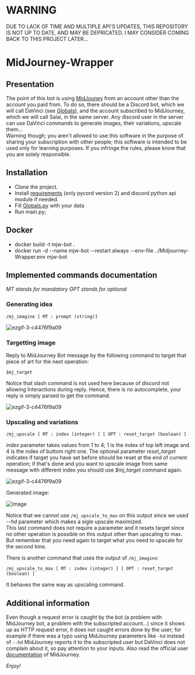 # WARNING
DUE TO LACK OF TIME AND MULTIPLE API'S UPDATES, THIS REPOSITORY IS NOT UP TO DATE, AND MAY BE DEPRICATED. I MAY CONSIDER COMING BACK TO THIS PROJECT LATER...
# MidJourney-Wrapper

## Presentation
The point of this bot is using [MidJouney](https://www.midjourney.com/home/) from an account other than the account you paid from.
To do so, there should be a Discord bot, which we will call DaVinci (see [Globals](https://github.com/Wildric-Auric/MidJourney-Wrapper/blob/main/Globals.py)), and the account subscribed to MidJourney, which we will call Salai, in the same server. Any discord user in the server can use DaVinci commands to generate images, their variations, upscale them...<br>
Warning though; you aren't allowed to use this software in the purpose of sharing your subscription with other people; this software is intended to be used only for learning purposes. If you infringe the rules, please know that you are solely responsible.

## Installation
* Clone the project.
* Install [requirements](https://github.com/Wildric-Auric/MidJourney-Wrapper/blob/main/requirements.txt) (only pycord version 2)  and discord python api module if needed. 
* Fill [Globals.py](https://github.com/Wildric-Auric/MidJourney-Wrapper/blob/main/Globals.py) with your data
* Run main.py;

## Docker
* docker build -t mjw-bot .
* docker run -d --name mjw-bot --restart always --env-file ../Midjourney-Wrapper.env mjw-bot


## Implemented commands documentation
*MT stands for mandatory*
*OPT stands for optional*
### Generating idea
```
/mj_imagine [ MT : prompt (string)]
```


![ezgif-3-c4476f9a09](https://user-images.githubusercontent.com/70033490/185647413-1177b21a-2c2f-4f02-885e-c35d82179ba3.gif)


### Targetting image
Reply to MidJourney Bot message by the following command to target that piece of art for the next operation:
```
$mj_target
```
Notice that slash command is not used here because of discord not allowing Interactions during reply. Hence, there is no autocomplete, your reply is simply parsed to get the command.<br>


![ezgif-3-c4476f9a09](https://user-images.githubusercontent.com/70033490/185650795-06de185a-56ad-4c10-ac1d-34c5ca75b642.gif)


### Upscaling and variations
```
/mj_upscale [ MT : index (integer) ] [ OPT : reset_target (boolean) ]
```
*index* parameter takes values from 1 to 4; 1 is the index of top left image and 4 is the index of buttom right one.
The optional parameter *reset_target* indicates if target you have set before should be reset at the end of current operation; if that's done and you want to upscale image from same message with different index you should use *$mj_target* command again.


![ezgif-3-c4476f9a09](https://user-images.githubusercontent.com/70033490/185656154-ce31e7ba-29c9-4399-8086-5c7a4861ec26.gif)


Generated image:

![image](https://user-images.githubusercontent.com/70033490/185656359-895dbc6a-a0aa-47ff-a524-58a00b7edaa7.png)

Notice that we cannot use ```/mj_upscale_to_max``` on this output since we used *--hd* parameter which makes a sigle upscale maximized.<br>
This last command does not require a parameter and it resets target since no other operation is possible on this output other than upscaling to max. But remember that you need again to target what you need to upscale for the second time.<br>

There is another command that uses the output of ```/mj_imagine```:
```
/mj_upscale_to_max [ MT : index (integer) ] [ OPT : reset_target (boolean) ]
```
It behaves the same way as upscaling command.

## Additional information
Even though a request error is caught by the bot (a problem with MidJourney bot, a problem with the subscripted account...) since it shows up as HTTP request error, it does not caught errors done by the user; for example if there was a typo using MidJourney parameters like ```-hd``` instead of ```--hd``` MidJourney reports it to the subscripted user but DaVinci does not complain about it, so pay attention to your inputs. Also read the official user [documentation](https://midjourney.gitbook.io/docs/user-manual) of MidJourney.

*Enjoy!*



